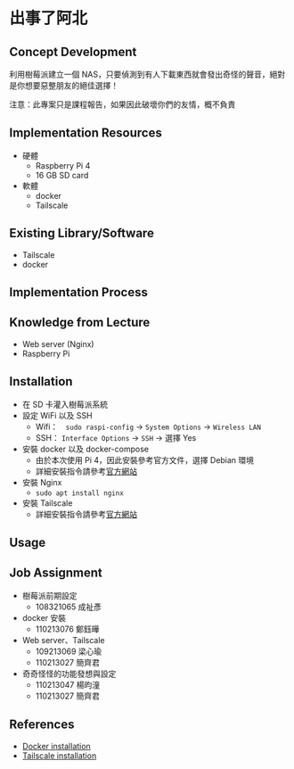 # 出事了阿北

## Concept Development
利用樹莓派建立一個 NAS，只要偵測到有人下載東西就會發出奇怪的聲音，絕對是你想要惡整朋友的絕佳選擇！ 

注意：此專案只是課程報告，如果因此破壞你們的友情，概不負責

## Implementation Resources
- 硬體
    - Raspberry Pi 4
    - 16 GB SD card
- 軟體
    - docker
    - Tailscale

## Existing Library/Software
- Tailscale
- docker

## Implementation Process

## Knowledge from Lecture
- Web server (Nginx)
- Raspberry Pi 

## Installation
- 在 SD 卡灌入樹莓派系統
- 設定 WiFi 以及 SSH 
    - Wifi：　`sudo raspi-config` -> `System Options` -> `Wireless LAN`
    - SSH： `Interface Options` -> `SSH` -> 選擇 Yes
- 安裝 docker 以及 docker-compose
    - 由於本次使用 Pi 4，因此安裝參考官方文件，選擇 Debian 環境
    - 詳細安裝指令請參考[官方網站](https://docs.docker.com/engine/install/debian/)
- 安裝 Nginx
    -  `sudo apt install nginx`
- 安裝 Tailscale
    - 詳細安裝指令請參考[官方網站](https://tailscale.com/download/linux/rpi)

## Usage

## Job Assignment
- 樹莓派前期設定
    - 108321065 成祉彥
- docker 安裝
    - 110213076 鄭鈺曄
- Web server、Tailscale
    - 109213069 梁心瑜
    - 110213027 簡齊君
- 奇奇怪怪的功能發想與設定
    - 110213047 楊昀潼
    - 110213027 簡齊君

## References
- [Docker installation](https://docs.docker.com/engine/install/debian/)
- [Tailscale installation](https://tailscale.com/download/linux/rpi)
